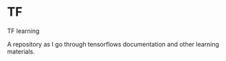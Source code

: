 # TF
TF learning

A repository as I go through tensorflows documentation and other learning materials.

